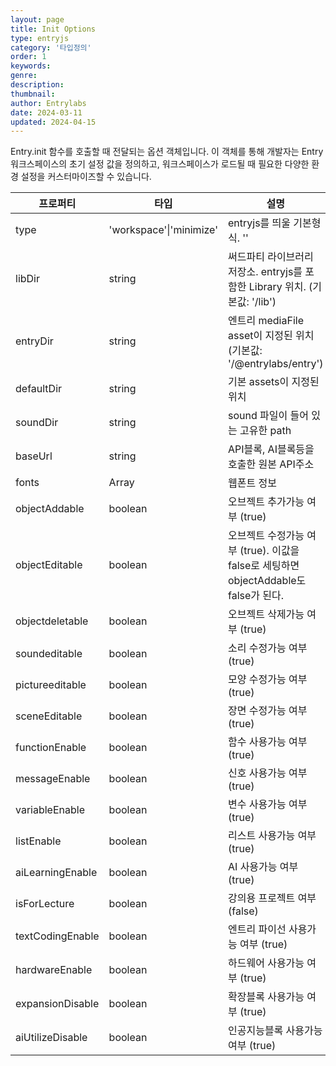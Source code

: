 ```yaml
---
layout: page
title: Init Options
type: entryjs
category: '타입정의'
order: 1
keywords: 
genre: 
description: 
thumbnail: 
author: Entrylabs
date: 2024-03-11
updated: 2024-04-15
---
```


Entry.init 함수를 호출할 때 전달되는 옵션 객체입니다. 이 객체를 통해 개발자는 Entry 워크스페이스의 초기 설정 값을 정의하고, 워크스페이스가 로드될 때 필요한 다양한 환경 설정을 커스터마이즈할 수 있습니다.

|프로퍼티|타입|설명|
|---|---|---|
|type|'workspace'\|'minimize'|entryjs를 띄울 기본형식. ''|
|libDir|string|써드파티 라이브러리 저장소. entryjs를 포함한 Library 위치. (기본값: '/lib')|
|entryDir|string|엔트리 mediaFile asset이 지정된 위치 (기본값: '/@entrylabs/entry')|
|defaultDir|string|기본 assets이 지정된 위치|
|soundDir|string|sound 파일이 들어 있는 고유한 path|
|baseUrl|string|API블록, AI블록등을 호출한 원본 API주소|
|fonts|Array|웹폰트 정보|
|objectAddable|boolean|오브젝트 추가가능 여부 (true)|
|objectEditable|boolean|오브젝트 수정가능 여부 (true). 이값을 false로 세팅하면 objectAddable도 false가 된다.|
|objectdeletable|boolean|오브젝트 삭제가능 여부 (true)|
|soundeditable|boolean|소리 수정가능 여부 (true)|
|pictureeditable|boolean|모양 수정가능 여부 (true)|
|sceneEditable|boolean|장면 수정가능 여부 (true)|
|functionEnable|boolean|함수 사용가능 여부 (true)|
|messageEnable|boolean|신호 사용가능 여부 (true)|
|variableEnable|boolean|변수 사용가능 여부 (true)|
|listEnable|boolean|리스트 사용가능 여부 (true)|
|aiLearningEnable|boolean|AI 사용가능 여부 (true)|
|isForLecture|boolean|강의용 프로젝트 여부 (false)|
|textCodingEnable|boolean|엔트리 파이선 사용가능 여부 (true)|
|hardwareEnable|boolean|하드웨어 사용가능 여부 (true)|
|expansionDisable|boolean|확장블록 사용가능 여부 (true)|
|aiUtilizeDisable|boolean|인공지능블록 사용가능 여부 (true)|
